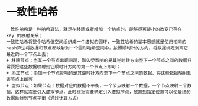 # 一致性哈希
    一致性哈希是一种哈希算法，就是在移除或者增加一个结点时，能够尽可能小的改变已存在 key 的映射关系；
    一致性哈希将整个哈希值空间组织成一个虚拟的圆环，一致性哈希的基本思想就是使用相同的hash算法将数据和节点都映射到一个圆形哈希空间中，按照顺时针的方向，将数据绑定到离它最近的一个节点上去；    
    + 移除节点：当某一个节点出现问题，那么受影响的是其逆时针方向至下一个节点之间的数据只需要把这些数据映射到它顺时针方向的第一个节点上即可；
    + 添加节点：添加一个节点影响的是其逆时针方向至下一个节点之间的数据，将这些数据映射到该节点上即可
    + 虚拟节点：如果节点上数据对应的数据不平衡，一个节点映射一个数据，一个节点映射三个数据，这样就需要引入虚拟节点，此时根据需要确定引入虚拟节点，放置到指定位置可以使最终的数据映射到节点平衡（通过计算方式）
